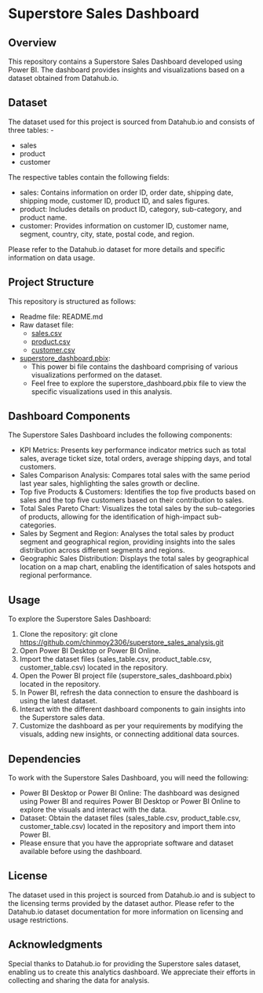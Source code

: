 # Superstore Sales Dashboard
## Overview
This repository contains a Superstore Sales Dashboard developed using Power BI. The dashboard provides insights and visualizations based on a dataset obtained from Datahub.io.
## Dataset
The dataset used for this project is sourced from Datahub.io and consists of three tables: -
-	sales
-	product
-	customer

The respective tables contain the following fields:
-	sales: Contains information on order ID, order date, shipping date, shipping mode, customer ID, product ID, and sales figures.
-	product: Includes details on product ID, category, sub-category, and product name.
-	customer: Provides information on customer ID, customer name, segment, country, city, state, postal code, and region.

Please refer to the Datahub.io dataset for more details and specific information on data usage.
## Project Structure
This repository is structured as follows:
-	Readme file: README.md
-	Raw dataset file:
	- [sales.csv](https://github.com/chinmoy2306/superstore_sales_analysis/blob/2e6bef7ebb99b246a424dc0c50b69ba9760ef92d/sales.csv)
	- [product.csv](https://github.com/chinmoy2306/superstore_sales_analysis/blob/2e6bef7ebb99b246a424dc0c50b69ba9760ef92d/product.csv)
	- [customer.csv](https://github.com/chinmoy2306/superstore_sales_analysis/blob/2e6bef7ebb99b246a424dc0c50b69ba9760ef92d/customer.csv)
-	[superstore_dashboard.pbix](https://github.com/chinmoy2306/superstore_sales_analysis/blob/2e6bef7ebb99b246a424dc0c50b69ba9760ef92d/superstore_dashboard.pbix):
	- This power bi file contains the dashboard comprising of various visualizations performed on the dataset.
	- Feel free to explore the superstore_dashboard.pbix file to view the specific visualizations used in this analysis.
## Dashboard Components
The Superstore Sales Dashboard includes the following components:
-	KPI Metrics: Presents key performance indicator metrics such as total sales, average ticket size, total orders, average shipping days, and total customers.
-	Sales Comparison Analysis: Compares total sales with the same period last year sales, highlighting the sales growth or decline.
-	Top five Products & Customers: Identifies the top five products based on sales and the top five customers based on their contribution to sales.
-	Total Sales Pareto Chart: Visualizes the total sales by the sub-categories of products, allowing for the identification of high-impact sub-categories.
-	Sales by Segment and Region: Analyses the total sales by product segment and geographical region, providing insights into the sales distribution across different segments and regions.
-	Geographic Sales Distribution: Displays the total sales by geographical location on a map chart, enabling the identification of sales hotspots and regional performance.
## Usage
To explore the Superstore Sales Dashboard:
1.	Clone the repository: git clone https://github.com/chinmoy2306/superstore_sales_analysis.git
2.	Open Power BI Desktop or Power BI Online.
3.	Import the dataset files (sales_table.csv, product_table.csv, customer_table.csv) located in the repository.
4.	Open the Power BI project file (superstore_sales_dashboard.pbix) located in the repository.
5.	In Power BI, refresh the data connection to ensure the dashboard is using the latest dataset.
6.	Interact with the different dashboard components to gain insights into the Superstore sales data.
7.	Customize the dashboard as per your requirements by modifying the visuals, adding new insights, or connecting additional data sources.
## Dependencies
To work with the Superstore Sales Dashboard, you will need the following:
-	Power BI Desktop or Power BI Online: The dashboard was designed using Power BI and requires Power BI Desktop or Power BI Online to explore the visuals and interact with the data.
-	Dataset: Obtain the dataset files (sales_table.csv, product_table.csv, customer_table.csv) located in the repository and import them into Power BI.
-	Please ensure that you have the appropriate software and dataset available before using the dashboard.
## License
The dataset used in this project is sourced from Datahub.io and is subject to the licensing terms provided by the dataset author. Please refer to the Datahub.io dataset documentation for more information on licensing and usage restrictions.
## Acknowledgments
Special thanks to Datahub.io for providing the Superstore sales dataset, enabling us to create this analytics dashboard. We appreciate their efforts in collecting and sharing the data for analysis.
